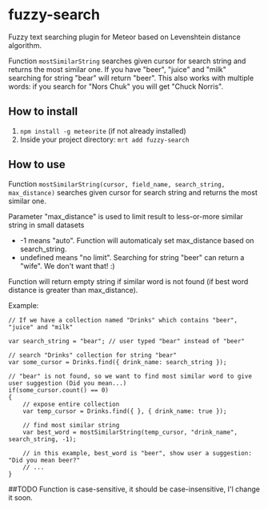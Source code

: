# fuzzy-search

Fuzzy text searching plugin for Meteor based on Levenshtein distance algorithm.

Function `mostSimilarString` searches given cursor for search string and returns the most similar one.
If you have "beer", "juice" and "milk" searching for string "bear" will return "beer".
This also works with multiple words: if you search for "Nors Chuk" you will get "Chuck Norris".

## How to install 
1. `npm install -g meteorite` (if not already installed)
2. Inside your project directory: `mrt add fuzzy-search`

## How to use
Function `mostSimilarString(cursor, field_name, search_string, max_distance)` searches given cursor for search string and returns the most similar one.

Parameter "max_distance" is used to limit result to less-or-more similar string in small datasets
* -1 means "auto". Function will automaticaly set max_distance based on search_string.
* undefined means "no limit". Searching for string "beer" can return a "wife". We don't want that! :)

Function will return empty string if similar word is not found (if best word distance is greater than max_distance).

Example:

    // If we have a collection named "Drinks" which contains "beer", "juice" and "milk"

    var search_string = "bear"; // user typed "bear" instead of "beer"

    // search "Drinks" collection for string "bear"
    var some_cursor = Drinks.find({ drink_name: search_string });

    // "bear" is not found, so we want to find most similar word to give user suggestion (Did you mean...)
    if(some_cursor.count() == 0)
    {
    	// expose entire collection
    	var temp_cursor = Drinks.find({ }, { drink_name: true });

    	// find most similar string
        var best_word = mostSimilarString(temp_cursor, "drink_name", search_string, -1);

        // in this example, best_word is "beer", show user a suggestion: "Did you mean beer?"
        // ...
    }


##TODO
Function is case-sensitive, it should be case-insensitive, I'l change it soon.